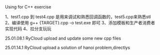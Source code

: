Using for C++ exercise

1、test1.cpp 到 test4.cpp 是用来调试和熟悉回调函数的，test5.cpp来熟悉stl
2、编译使用 g++ {TARGET}.cpp -o test.exe 即可
3、添加模板和生产者消费者实现代码
4、拉分支玩玩

25.01.08.1 RyCloud
	upload and update some new cpp files

25.01.14.1 RyCloud
	upload a solution of hanoi problem,directlys